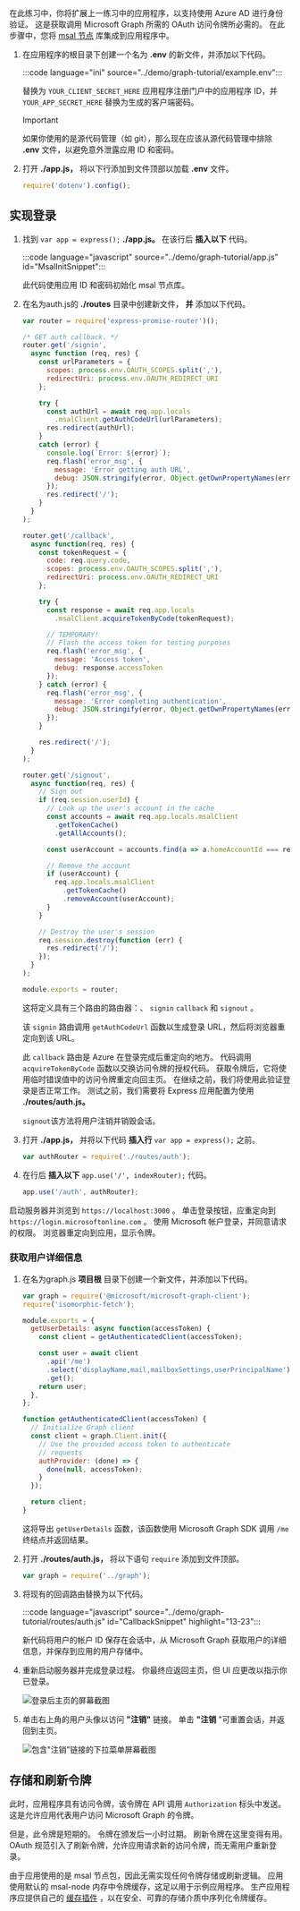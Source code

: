 <!-- markdownlint-disable MD002 MD041 -->

在此练习中，你将扩展上一练习中的应用程序，以支持使用 Azure AD 进行身份验证。 这是获取调用 Microsoft Graph 所需的 OAuth 访问令牌所必需的。 在此步骤中，您将 [msal 节点](https://github.com/AzureAD/microsoft-authentication-library-for-js/tree/dev/lib/msal-node) 库集成到应用程序中。

1. 在应用程序的根目录下创建一个名为 **.env** 的新文件，并添加以下代码。

    :::code language="ini" source="../demo/graph-tutorial/example.env":::

    替换为 `YOUR_CLIENT_SECRET_HERE` 应用程序注册门户中的应用程序 ID，并 `YOUR_APP_SECRET_HERE` 替换为生成的客户端密码。

    > [!IMPORTANT]
    > 如果你使用的是源代码管理（如 git），那么现在应该从源代码管理中排除 **.env** 文件，以避免意外泄露应用 ID 和密码。

1. 打开 **./app.js，** 将以下行添加到文件顶部以加载 **.env** 文件。

    ```javascript
    require('dotenv').config();
    ```

## <a name="implement-sign-in"></a>实现登录

1. 找到 `var app = express();` **./app.js。** 在该行后 **插入以下** 代码。

    :::code language="javascript" source="../demo/graph-tutorial/app.js" id="MsalInitSnippet":::

    此代码使用应用 ID 和密码初始化 msal 节点库。

1. 在名为auth.js的 **./routes** 目录中创建新文件， **并** 添加以下代码。

    ```javascript
    var router = require('express-promise-router')();

    /* GET auth callback. */
    router.get('/signin',
      async function (req, res) {
        const urlParameters = {
          scopes: process.env.OAUTH_SCOPES.split(','),
          redirectUri: process.env.OAUTH_REDIRECT_URI
        };

        try {
          const authUrl = await req.app.locals
            .msalClient.getAuthCodeUrl(urlParameters);
          res.redirect(authUrl);
        }
        catch (error) {
          console.log(`Error: ${error}`);
          req.flash('error_msg', {
            message: 'Error getting auth URL',
            debug: JSON.stringify(error, Object.getOwnPropertyNames(error))
          });
          res.redirect('/');
        }
      }
    );

    router.get('/callback',
      async function(req, res) {
        const tokenRequest = {
          code: req.query.code,
          scopes: process.env.OAUTH_SCOPES.split(','),
          redirectUri: process.env.OAUTH_REDIRECT_URI
        };

        try {
          const response = await req.app.locals
            .msalClient.acquireTokenByCode(tokenRequest);

          // TEMPORARY!
          // Flash the access token for testing purposes
          req.flash('error_msg', {
            message: 'Access token',
            debug: response.accessToken
          });
        } catch (error) {
          req.flash('error_msg', {
            message: 'Error completing authentication',
            debug: JSON.stringify(error, Object.getOwnPropertyNames(error))
          });
        }

        res.redirect('/');
      }
    );

    router.get('/signout',
      async function(req, res) {
        // Sign out
        if (req.session.userId) {
          // Look up the user's account in the cache
          const accounts = await req.app.locals.msalClient
            .getTokenCache()
            .getAllAccounts();

          const userAccount = accounts.find(a => a.homeAccountId === req.session.userId);

          // Remove the account
          if (userAccount) {
            req.app.locals.msalClient
              .getTokenCache()
              .removeAccount(userAccount);
          }
        }

        // Destroy the user's session
        req.session.destroy(function (err) {
          res.redirect('/');
        });
      }
    );

    module.exports = router;
    ```

    这将定义具有三个路由的路由器：、 `signin` `callback` 和 `signout` 。

    该 `signin` 路由调用 `getAuthCodeUrl` 函数以生成登录 URL，然后将浏览器重定向到该 URL。

    此 `callback` 路由是 Azure 在登录完成后重定向的地方。 代码调用 `acquireTokenByCode` 函数以交换访问令牌的授权代码。 获取令牌后，它将使用临时错误值中的访问令牌重定向回主页。 在继续之前，我们将使用此验证登录是否正常工作。 测试之前，我们需要将 Express 应用配置为使用 **./routes/auth.js。**

    `signout`该方法将用户注销并销毁会话。

1. 打开 **./app.js，** 并将以下代码 **插入行** `var app = express();` 之前。

    ```javascript
    var authRouter = require('./routes/auth');
    ```

1. 在行后 **插入以下** `app.use('/', indexRouter);` 代码。

    ```javascript
    app.use('/auth', authRouter);
    ```

启动服务器并浏览到 `https://localhost:3000` 。 单击登录按钮，应重定向到 `https://login.microsoftonline.com` 。 使用 Microsoft 帐户登录，并同意请求的权限。 浏览器重定向到应用，显示令牌。

### <a name="get-user-details"></a>获取用户详细信息

1. 在名为graph.js **项目根** 目录下创建一个新文件，并添加以下代码。

    ```javascript
    var graph = require('@microsoft/microsoft-graph-client');
    require('isomorphic-fetch');

    module.exports = {
      getUserDetails: async function(accessToken) {
        const client = getAuthenticatedClient(accessToken);

        const user = await client
          .api('/me')
          .select('displayName,mail,mailboxSettings,userPrincipalName')
          .get();
        return user;
      },
    };

    function getAuthenticatedClient(accessToken) {
      // Initialize Graph client
      const client = graph.Client.init({
        // Use the provided access token to authenticate
        // requests
        authProvider: (done) => {
          done(null, accessToken);
        }
      });

      return client;
    }
    ```

    这将导出 `getUserDetails` 函数，该函数使用 Microsoft Graph SDK 调用 `/me` 终结点并返回结果。

1. 打开 **./routes/auth.js，** 将以下语句 `require` 添加到文件顶部。

    ```javascript
    var graph = require('../graph');
    ```

1. 将现有的回调路由替换为以下代码。

    :::code language="javascript" source="../demo/graph-tutorial/routes/auth.js" id="CallbackSnippet" highlight="13-23":::

    新代码将用户的帐户 ID 保存在会话中，从 Microsoft Graph 获取用户的详细信息，并保存到应用的用户存储中。

1. 重新启动服务器并完成登录过程。 你最终应返回主页，但 UI 应更改以指示你已登录。

    ![登录后主页的屏幕截图](./images/add-aad-auth-01.png)

1. 单击右上角的用户头像以访问 **"注销"** 链接。 单击 **"注销** "可重置会话，并返回到主页。

    ![包含"注销"链接的下拉菜单屏幕截图](./images/add-aad-auth-02.png)

## <a name="storing-and-refreshing-tokens"></a>存储和刷新令牌

此时，应用程序具有访问令牌，该令牌在 API 调用 `Authorization` 标头中发送。 这是允许应用代表用户访问 Microsoft Graph 的令牌。

但是，此令牌是短期的。 令牌在颁发后一小时过期。 刷新令牌在这里变得有用。 OAuth 规范引入了刷新令牌，允许应用请求新的访问令牌，而无需用户重新登录。

由于应用使用的是 msal 节点包，因此无需实现任何令牌存储或刷新逻辑。 应用使用默认的 msal-node 内存中令牌缓存，这足以用于示例应用程序。 生产应用程序应提供自己的 [缓存插件](https://github.com/AzureAD/microsoft-authentication-library-for-js/blob/dev/lib/msal-node/docs/configuration.md) ，以在安全、可靠的存储介质中序列化令牌缓存。
